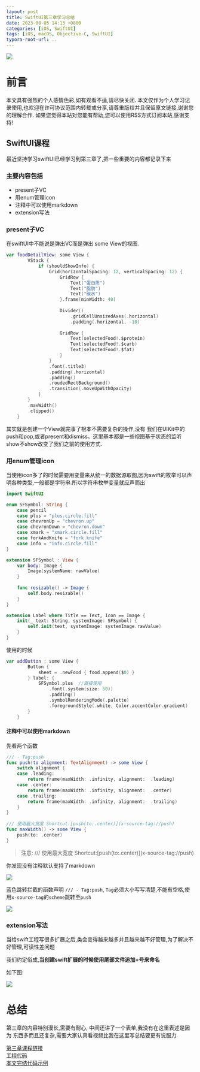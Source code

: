 ```yaml
---
layout: post
title: SwiftUI第三章学习总结
date: 2023-08-05 14:13 +0800
categories: [iOS, SwiftUI]
tags: [iOS, macOS, Objective-C, SwiftUI]
typora-root-url: ..
---
```


![](/assets/images/20230604LearnSwiftUIChapter1/swiftuilogo.webp)

# 前言

本文具有强烈的个人感情色彩,如有观看不适,请尽快关闭. 本文仅作为个人学习记录使用,也欢迎在许可协议范围内转载或分享,请尊重版权并且保留原文链接,谢谢您的理解合作. 如果您觉得本站对您能有帮助,您可以使用RSS方式订阅本站,感谢支持!


## SwiftUI课程

最近坚持学习swiftUI已经学习到第三章了,把一些重要的内容都记录下来

### 主要内容包括

* present子VC
* 用enum管理icon
* 注释中可以使用markdown
* extension写法

### present子VC

在swiftUI中不能说是弹出VC而是弹出 some View的视图.

``` swift
var foodDetailView: some View {
        VStack {
            if (shouldShowInfo) {
                Grid(horizontalSpacing: 12, verticalSpacing: 12) {
                    GridRow {
                        Text("蛋白质")
                        Text("脂肪")
                        Text("碳水")
                    }.frame(minWidth: 40)
                    
                    Divider()
                        .gridCellUnsizedAxes(.horizontal)
                        .padding(.horizontal, -10)
                    
                    GridRow {
                        Text(selectedFood!.$protein)
                        Text(selectedFood!.$carb)
                        Text(selectedFood!.$fat)
                    }
                }
                .font(.title3)
                .padding(.horizontal)
                .padding()
                .roudedRectBackground()
                .transition(.moveUpWithOpacity)
            }
        }
        .maxWidth()
        .clipped()
    }
```

其实就是创建一个View就完事了根本不需要复杂的操作,没有 我们在UIKit中的push和pop,或者present和dismiss。这里基本都是一些视图基于状态的监听 show不show改变了我们之前的使用方式.

### 用enum管理icon

当使用icon多了的时候需要用变量来从统一的数据源取图,因为swift的枚举可以声明各种类型,一般都是字符串.所以字符串枚举变量就应声而出 

``` swift
import SwiftUI

enum SFSymbol: String {
    case pencil
    case plus = "plus.circle.fill"
    case chevronUp = "chevron.up"
    case chevronDown = "chevron.down"
    case xmark = "xmark.circle.fill"
    case forkAndKnife = "fork.knife"
    case info = "info.circle.fill"
}

extension SFSymbol : View {
    var body: Image {
        Image(systemName: rawValue)
    }
    
    func resizable() -> Image {
        self.body.resizable()
    }
}

extension Label where Title == Text, Icon == Image {
    init(_ text: String, systemImage: SFSymbol) {
        self.init(text, systemImage: systemImage.rawValue)
    }
}
```

使用的时候

``` swift
var addButton : some View {
        Button {
            sheet = .newFood { food.append($0) }
        } label: {
            SFSymbol.plus  //直接使用
                .font(.system(size: 50))
                .padding()
                .symbolRenderingMode(.palette)
                .foregroundStyle(.white, Color.accentColor.gradient)
        }
    }
```

####  注释中可以使用markdown

先看两个函数

``` swift
/// - Tag:push
func push(to alignment: TextAlignment) -> some View {
    switch alignment {
    case .leading:
        return frame(maxWidth: .infinity, alignment:  .leading)
    case .center:
        return frame(maxWidth: .infinity, alignment:  .center)
    case .trailing:
        return frame(maxWidth: .infinity, alignment:  .trailing)
    }
}
    
/// 使用最大宽度 Shortcut:[push(to:.center)](x-source-tag://push)
func maxWidth() -> some View {
    push(to: .center)
}
```

> 注意: /// 使用最大宽度 Shortcut:\[push(to:.center)\](x-source-tag://push)

你发现没有注释默认支持了markdown

![](/assets/images/20230805LearnSwiftUIChapter3/note1.webp)

蓝色跳转拦截的函数声明 `/// - Tag:push`, `Tag`必须大小写写清楚,不能有空格,使用`x-source-tag`的`scheme`跳转至`push`

![](/assets/images/20230805LearnSwiftUIChapter3/note2.webp)

### extension写法

当给swift工程写很多扩展之后,类会变得越来越多并且越来越不好管理,为了解决不好管理,可读性差问题

我们约定俗成,**当创建swift扩展的时候使用尾部文件追加+号来命名**

如下图:  

![](/assets/images/20230805LearnSwiftUIChapter3/extension.webp)

# 总结

第三章的内容特别漫长,需要有耐心, 中间还讲了一个表单,我没有在这里表述是因为 东西多而且还复杂,需要大家认真看视频比我在这里写总结要更有说服力. 

[第三章课程链接](https://www.bilibili.com/video/BV1A84y147o8/?spm_id_from=333.880.my_history.page.click&vd_source=9309f71afe97e633abeadc8407870e76)  
[工程代码](https://github.com/jane-chao/SwiftUIBeginnerCourse)  
[本文完结代码示例](https://github.com/sunyazhou13/FoodPicker)

